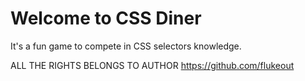 # Welcome to CSS Diner

It's a fun game to compete in CSS selectors knowledge.

ALL THE RIGHTS BELONGS TO AUTHOR https://github.com/flukeout
